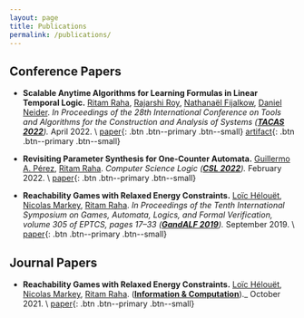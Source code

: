```yaml
---
layout: page
title: Publications
permalink: /publications/
---
```


## Conference Papers


* **Scalable Anytime Algorithms for Learning Formulas in Linear Temporal Logic.**
  [Ritam Raha](ritamraha.github.io),
  [Rajarshi Roy](https://rajarshi008.github.io/),
  [Nathanaël Fijalkow](https://nathanael-fijalkow.github.io/),
  [Daniel Neider](https://people.mpi-sws.org/~neider/).
  _In Proceedings of the 28th International Conference on
   Tools and Algorithms for the Construction and Analysis of Systems
  ([**TACAS 2022**](https://etaps.org/2022/tacas))._
  April 2022. \\
  [paper](https://arxiv.org/pdf/2110.06726.pdf){: .btn .btn--primary .btn--small}
  [artifact](https://github.com/rajarshi008/Scarlet){: .btn .btn--primary .btn--small}


* **Revisiting Parameter Synthesis for One-Counter Automata.**
  [Guillermo A. Pérez](https://www.uantwerpen.be/en/staff/guillermoalberto-perez/),
  [Ritam Raha](ritamraha.github.io).
  _Computer Science Logic
  ([**CSL 2022**](http://csl2022.uni-goettingen.de/))._
  February 2022. \\
  [paper](https://arxiv.org/pdf/2005.01071.pdf){: .btn .btn--primary .btn--small}


* **Reachability Games with Relaxed Energy Constraints.**
  [Loïc Hélouët](http://people.rennes.inria.fr/Loic.Helouet/),
  [Nicolas Markey](http://people.irisa.fr/Nicolas.Markey/),
  [Ritam Raha](ritamraha.github.io).
  _In Proceedings of the Tenth International Symposium on
   Games, Automata, Logics, and Formal Verification, volume 305 of EPTCS,
  pages 17–33
  ([**GandALF 2019**](https://gandalf2019.sciencesconf.org/))._
  September 2019. \\
  [paper](https://arxiv.org/pdf/1909.07653v1.pdf){: .btn .btn--primary .btn--small}


## Journal Papers


* **Reachability Games with Relaxed Energy Constraints.**
  [Loïc Hélouët](http://people.rennes.inria.fr/Loic.Helouet/),
  [Nicolas Markey](http://people.irisa.fr/Nicolas.Markey/),
  [Ritam Raha](ritamraha.github.io).
  ([**Information & Computation**](https://www.sciencedirect.com/science/article/pii/S089054012100122X?via%3Dihub))._
  October 2021. \\
  [paper](assets/paper/IC_journal_1.pdf){: .btn .btn--primary .btn--small}

  